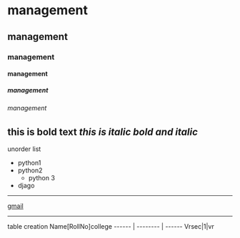 # management
## management
### management
#### management
##### management
###### management
**this is bold text**
*this is italic*
***bold and italic***
--------------------------------
unorder list
- python1
 - python2
    - python 3
 - djago 
--------------------------
[gmail](https://mail.google.com)

--------------------------------------------------
table creation
Name[RollNo]college
------ | -------- | ------
Vrsec|1|vr
